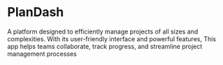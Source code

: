 # PlanDash
A platform designed to efficiently manage projects of all sizes and complexities. With its user-friendly interface and powerful features, This app helps teams collaborate, track progress, and streamline project management processes
